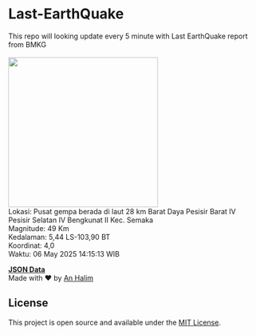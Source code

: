 # Last-EarthQuake
This repo will looking update every 5 minute with Last EarthQuake report from BMKG
<br>
<br>
<img src="undefined" width="300"/>
<br>
Lokasi: Pusat gempa berada di laut 28 km Barat Daya Pesisir Barat  IV Pesisir Selatan IV Bengkunat II Kec. Semaka <br>
Magnitude: 49 Km <br>
Kedalaman: 5,44 LS-103,90 BT <br>
Koordinat: 4,0 <br>
Waktu: 06 May 2025 14:15:13 WIB <br>

<a href="./data/data.json">**JSON Data**</a>
<br>
Made with ❤️ by <a href="https://github.com/an-halim">An Halim</a>
## License

This project is open source and available under the [MIT License](LICENSE).

